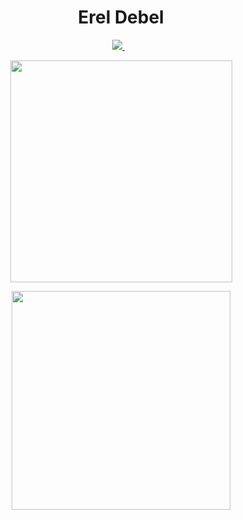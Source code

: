 <h1 align='center'>
  Erel Debel
</h1>

<p align='center'>
  
  <a href="linkedin.com/in/erel-debel-a8a7a01b9/">
    <img src="https://img.shields.io/badge/linkedin-%230077B5.svg?&style=for-the-badge&logo=linkedin&logoColor=white" />
  </a>&nbsp;&nbsp;
  
</p>

<p align='center'>
  <a href="#"><img src="https://github-readme-stats.vercel.app/api?username=ereldebel&show_icons=true&count_private=true&theme=dracula" width="355"></a>
</p>
<p align='center'>
  <a href="#"><img src="https://github-readme-stats.vercel.app/api/top-langs/?username=ereldebel&layout=compact&title_color=F56B92&text_color=e7e7e7&icon_color=007bff&bg_color=282A36" width="350"></a>
</p>
